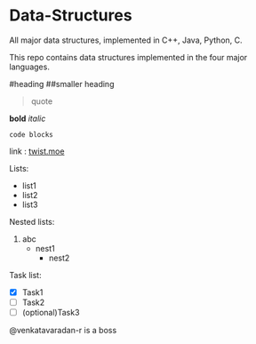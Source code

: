 # Data-Structures

All major data structures, implemented in C++, Java, Python, C.

This repo contains data structures implemented in the four major languages.

#heading
##smaller heading

> quote

**bold**
_italic_

`code blocks`

link : [twist.moe](https://hentaihaven.org)

Lists:

- list1
- list2
- list3

Nested lists:

1. abc
   - nest1
     - nest2

Task list:

- [x] Task1
- [ ] Task2
- [ ] \(optional)Task3

@venkatavaradan-r is a boss
